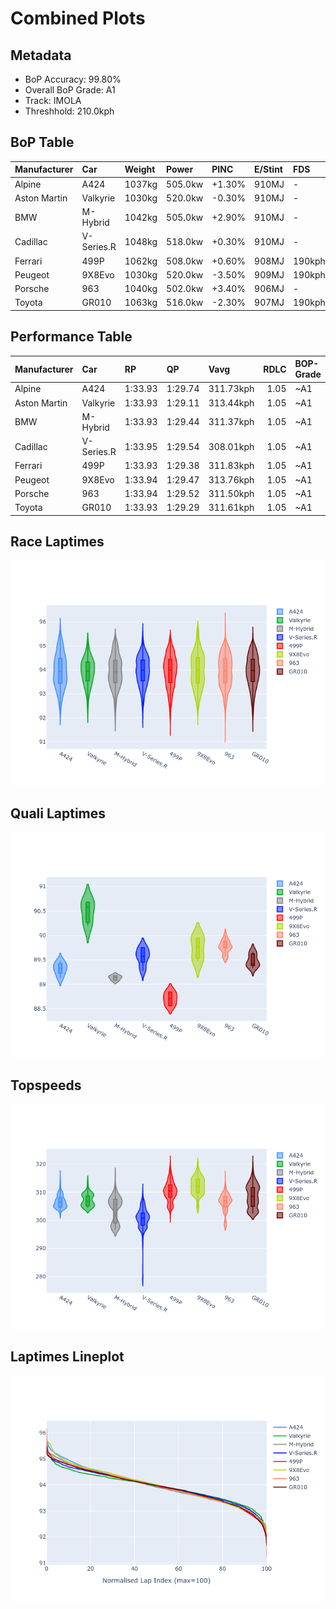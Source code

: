 # Combined Plots

## Metadata

- BoP Accuracy: 99.80%
- Overall BoP Grade: A1
- Track: IMOLA
- Threshhold: 210.0kph

## BoP Table
| Manufacturer   | Car        | Weight   | Power   | PINC   | E/Stint   | FDS    |
|:---------------|:-----------|:---------|:--------|:-------|:----------|:-------|
| Alpine         | A424       | 1037kg   | 505.0kw | +1.30% | 910MJ     | -      |
| Aston Martin   | Valkyrie   | 1030kg   | 520.0kw | -0.30% | 910MJ     | -      |
| BMW            | M-Hybrid   | 1042kg   | 505.0kw | +2.90% | 910MJ     | -      |
| Cadillac       | V-Series.R | 1048kg   | 518.0kw | +0.30% | 910MJ     | -      |
| Ferrari        | 499P       | 1062kg   | 508.0kw | +0.60% | 908MJ     | 190kph |
| Peugeot        | 9X8Evo     | 1030kg   | 520.0kw | -3.50% | 909MJ     | 190kph |
| Porsche        | 963        | 1040kg   | 502.0kw | +3.40% | 906MJ     | -      |
| Toyota         | GR010      | 1063kg   | 516.0kw | -2.30% | 907MJ     | 190kph |

## Performance Table
| Manufacturer   | Car        | RP      | QP      | Vavg      |   RDLC | BOP-Grade   | Match   |
|:---------------|:-----------|:--------|:--------|:----------|-------:|:------------|:--------|
| Alpine         | A424       | 1:33.93 | 1:29.74 | 311.73kph |   1.05 | ~A1         | 99.62%  |
| Aston Martin   | Valkyrie   | 1:33.93 | 1:29.11 | 313.44kph |   1.05 | ~A1         | 100.00% |
| BMW            | M-Hybrid   | 1:33.93 | 1:29.44 | 311.37kph |   1.05 | ~A1         | 99.96%  |
| Cadillac       | V-Series.R | 1:33.95 | 1:29.54 | 308.01kph |   1.05 | ~A1         | 99.96%  |
| Ferrari        | 499P       | 1:33.93 | 1:29.38 | 311.83kph |   1.05 | ~A1         | 99.94%  |
| Peugeot        | 9X8Evo     | 1:33.94 | 1:29.47 | 313.76kph |   1.05 | ~A1         | 99.04%  |
| Porsche        | 963        | 1:33.94 | 1:29.52 | 311.50kph |   1.05 | ~A1         | 99.89%  |
| Toyota         | GR010      | 1:33.93 | 1:29.29 | 311.61kph |   1.05 | ~A1         | 99.97%  |

## Race Laptimes
![Race Laptimes](images/race_violin.png)

## Quali Laptimes
![Quali Laptimes](images/quali_violin.png)

## Topspeeds
![Topspeeds](images/topspeed_violin.png)

## Laptimes Lineplot
![Laptimes Lineplot](images/laptime_line.png)

